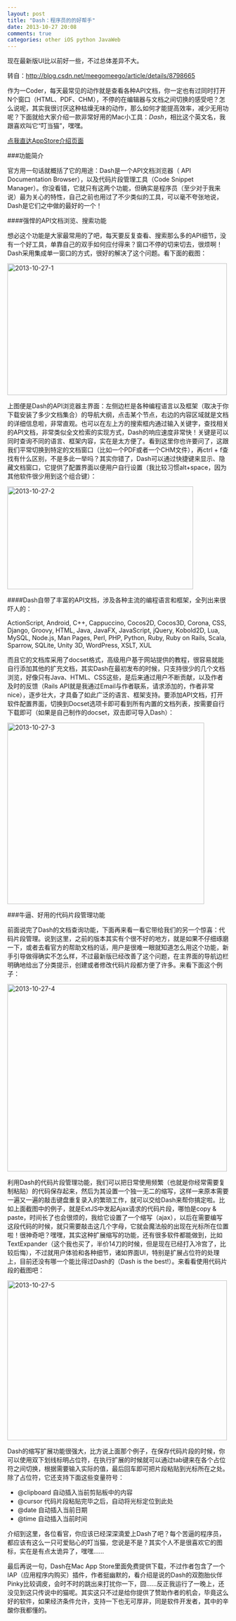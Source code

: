 ```yaml
---
layout: post
title: "Dash：程序员的的好帮手"
date: 2013-10-27 20:08
comments: true
categories: other iOS python JavaWeb
---
```


现在最新版UI比以前好一些，不过总体差异不大。

转自：http://blog.csdn.net/meegomeego/article/details/8798665

作为一Coder，每天最常见的动作就是查看各种API文档，你一定也有过同时打开N个窗口（HTML、PDF、CHM），不停的在编辑器与文档之间切换的感受吧？怎么说呢，其实我很讨厌这种枯燥无味的动作，那么如何才能提高效率，减少无用功呢？下面就给大家介绍一款非常好用的Mac小工具：*Dash*，相比这个英文名，我跟喜欢叫它“叮当猫”，嘿嘿。

[点我直达AppStore介绍页面](http://itunes.apple.com/cn/app/dash-docs-snippets/id458034879?mt=12)

###功能简介

官方用一句话就概括了它的用途：Dash是一个API文档浏览器（ API Documentation Browser），以及代码片段管理工具（Code Snippet Manager）。你没看错，它就只有这两个功能，但确实是程序员（至少对于我来说）最为关心的特性，自己之前也用过了不少类似的工具，可以毫不夸张地说，Dash是它们之中做的最好的一个！

<!-- more -->

####强悍的API文档浏览、搜索功能

想必这个功能是大家最常用的了吧，每天要反复查看、搜索那么多的API细节，没有一个好工具，单靠自己的双手如何应付得来？窗口不停的切来切去，很烦啊！Dash采用集成单一窗口的方式，很好的解决了这个问题。看下面的截图：

<a href="http://www.flickr.com/photos/105999540@N03/10511272486/" title="2013-10-27-1 by EricShj, on Flickr"><img src="http://farm4.staticflickr.com/3789/10511272486_dc57f954a1.jpg" width="500" height="300" alt="2013-10-27-1"></a>

上图便是Dash的API浏览器主界面：左侧边栏是各种编程语言以及框架（取决于你下载安装了多少文档集合）的导航大纲，点击某个节点，右边的内容区域就是文档的详细信息啦，非常直观。也可以在左上方的搜索框内通过输入关键字，查找相关的API文档，非常类似全文检索的实现方式，Dash的响应速度非常快！关键是可以同时查询不同的语言、框架内容，实在是太方便了。看到这里你也许要问了，这跟我们平常切换到特定的文档窗口（比如一个PDF或者一个CHM文件），再ctrl + f查找有什么区别，不是多此一举吗？其实你错了，Dash可以通过快捷键来显示、隐藏文档窗口，它提供了配置界面以便用户自行设置（我比较习惯alt+space，因为其他软件很少用到这个组合键）：

<a href="http://www.flickr.com/photos/105999540@N03/10511306334/" title="2013-10-27-2 by EricShj, on Flickr"><img src="http://farm8.staticflickr.com/7356/10511306334_106b3b2151.jpg" width="423" height="234" alt="2013-10-27-2"></a>


####Dash自带了丰富的API文档，涉及各种主流的编程语言和框架，全列出来很吓人的：
 
ActionScript, Android, C++, Cappuccino, Cocos2D, Cocos3D, Corona, CSS, Django, Groovy, HTML, Java, JavaFX, JavaScript, jQuery, Kobold2D, Lua, MySQL, Node.js, Man Pages, Perl, PHP, Python, Ruby, Ruby on Rails, Scala, Sparrow, SQLite, Unity 3D, WordPress, XSLT, XUL  


而且它的文档库采用了docset格式，高级用户基于网站提供的教程，很容易就能自行添加其他的扩充文档，其实Dash在最初发布的时候，只支持很少的几个文档浏览，好像只有Java、HTML、CSS这些，是后来通过用户不断贡献，以及作者及时的反馈（Rails API就是我通过Email与作者联系，请求添加的，作者非常nice），逐步壮大，才具备了如此广泛的语言、框架支持。要添加API文档，打开软件配置界面，切换到Docset选项卡即可看到所有内置的文档列表，按需要自行下载即可（如果是自己制作的docset，双击即可导入Dash）：

<a href="http://www.flickr.com/photos/105999540@N03/10511306294/" title="2013-10-27-3 by EricShj, on Flickr"><img src="http://farm3.staticflickr.com/2845/10511306294_444ab45252.jpg" width="448" height="413" alt="2013-10-27-3"></a>

###牛逼、好用的代码片段管理功能

前面说完了Dash的文档查询功能，下面再来看一看它带给我们的另一个惊喜：代码片段管理。说到这里，之前的版本其实有个很不好的地方，就是如果不仔细琢磨一下，或者去看官方的帮助文档的话，用户是很难一眼就知道怎么用这个功能，新手引导做得确实不怎么样，不过最新版已经改善了这个问题，在主界面的导航边栏明确地给出了分类提示，创建或者修改代码片段都方便了许多。来看下面这个例子：

<a href="http://www.flickr.com/photos/105999540@N03/10511306354/" title="2013-10-27-4 by EricShj, on Flickr"><img src="http://farm3.staticflickr.com/2856/10511306354_5e64bc1f92.jpg" width="500" height="427" alt="2013-10-27-4"></a>
 
利用Dash的代码片段管理功能，我们可以把日常使用频繁（也就是你经常需要复制粘贴）的代码保存起来，然后为其设置一个独一无二的缩写，这样一来原本需要一遍又一遍的敲击键盘重复录入的繁琐工作，就可以交给Dash来帮你搞定啦。比如上面截图中的例子，就是ExtJS中发起Ajax请求的代码片段，哪怕是copy & paste，时间长了也会很烦的，我给它设置了一个缩写（ajax），以后在需要编写这段代码的时候，就只需要敲击这几个字母，它就会魔法般的出现在光标所在位置啦！很神奇吧？嘿嘿，其实这种扩展缩写的功能，还有很多软件都能做到，比如TextExpander（这个我也买了，半价14刀的时候，但是现在已经打入冷宫了，比较后悔），不过就用户体验和各种细节，诸如界面UI，特别是扩展占位符的处理上，目前还没有哪一个能比得过Dash的（Dash is the best!）。来看看使用代码片段的截图吧：

<a href="http://www.flickr.com/photos/105999540@N03/10511306264/" title="2013-10-27-5 by EricShj, on Flickr"><img src="http://farm3.staticflickr.com/2885/10511306264_3e3709bce1.jpg" width="500" height="364" alt="2013-10-27-5"></a>
 
Dash的缩写扩展功能很强大，比方说上面那个例子，在保存代码片段的时候，你可以使用双下划线标明占位符，在执行扩展的时候就可以通过tab键来在各个占位符之间切换，根据需要输入实际的值，最后回车即可把片段粘贴到光标所在之处。除了占位符，它还支持下面这些变量符号：

   * @clipboard 自动插入当前剪贴板中的内容
   * @cursor 代码片段粘贴完毕之后，自动将光标定位到此处
   * @date 自动插入当前日期
   * @time 自动插入当前时间

介绍到这里，各位看官，你应该已经深深滴爱上Dash了吧？每个苦逼的程序员，都应该有这么一只可爱贴心的叮当猫，您说是不是？其实个人不是很喜欢它的图标，实在是有点太诡异了，嘿嘿……
 
最后再说一句，Dash在Mac App Store里面免费提供下载，不过作者包含了一个IAP（应用程序内购买）插件，作者挺幽默的，看介绍是说的Dash的双胞胎伙伴Pinky比较调皮，会时不时的跳出来打扰你一下，囧……反正我运行了一晚上，还没见到这只传说中的猫呢。其实这只不过是给你提供了赞助作者的机会，毕竟这么好的软件，如果经济条件允许，支持一下也无可厚非，同是软件开发者，其中的辛酸你我都懂的。